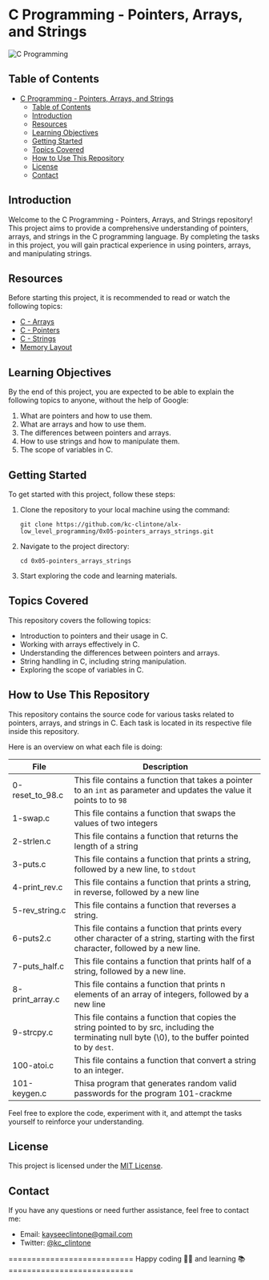 # C Programming - Pointers, Arrays, and Strings

![C Programming](https://www.getpaidcoursefree.com/wp-content/uploads/2023/03/Master-The-C-Programming-Language.jpg)

## Table of Contents

- [C Programming - Pointers, Arrays, and Strings](#c-programming---pointers-arrays-and-strings)
  - [Table of Contents](#table-of-contents)
  - [Introduction](#introduction)
  - [Resources](#resources)
  - [Learning Objectives](#learning-objectives)
  - [Getting Started](#getting-started)
  - [Topics Covered](#topics-covered)
  - [How to Use This Repository](#how-to-use-this-repository)
  - [License](#license)
  - [Contact](#contact)

## Introduction

Welcome to the C Programming - Pointers, Arrays, and Strings repository! This project aims to provide a comprehensive understanding of pointers, arrays, and strings in the C programming language. By completing the tasks in this project, you will gain practical experience in using pointers, arrays, and manipulating strings.

## Resources

Before starting this project, it is recommended to read or watch the following topics:

- [C - Arrays](https://www.tutorialspoint.com/cprogramming/c_arrays.htm)
- [C - Pointers](https://www.tutorialspoint.com/cprogramming/c_strings.htm)
- [C - Strings](https://www.tutorialspoint.com/cprogramming/c_strings.htm)
- [Memory Layout](https://aticleworld.com/memory-layout-of-c-program/)

## Learning Objectives

By the end of this project, you are expected to be able to explain the following topics to anyone, without the help of Google:

1. What are pointers and how to use them.
2. What are arrays and how to use them.
3. The differences between pointers and arrays.
4. How to use strings and how to manipulate them.
5. The scope of variables in C.

## Getting Started

To get started with this project, follow these steps:

1. Clone the repository to your local machine using the command:
   ```
   git clone https://github.com/kc-clintone/alx-low_level_programming/0x05-pointers_arrays_strings.git
   ```
2. Navigate to the project directory:
   ```
   cd 0x05-pointers_arrays_strings
   ```
3. Start exploring the code and learning materials.

## Topics Covered

This repository covers the following topics:

- Introduction to pointers and their usage in C.
- Working with arrays effectively in C.
- Understanding the differences between pointers and arrays.
- String handling in C, including string manipulation.
- Exploring the scope of variables in C.

## How to Use This Repository

This repository contains the source code for various tasks related to pointers, arrays, and strings in C. Each task is located in its respective file inside this repository.

Here is an overview on what each file is doing:

| File            | Description                                                                                                                                           |
| --------------- | ----------------------------------------------------------------------------------------------------------------------------------------------------- |
| 0-reset_to_98.c | This file contains a function that takes a pointer to an `int` as parameter and updates the value it points to to `98`                                |
| 1-swap.c        | This file contains a function that swaps the values of two integers                                                                                   |
| 2-strlen.c      | This file contains a function that returns the length of a string                                                                                     |
| 3-puts.c        | This file contains a function that prints a string, followed by a new line, to `stdout`                                                               |
| 4-print_rev.c   | This file contains a function that prints a string, in reverse, followed by a new line                                                                |
| 5-rev_string.c  | This file contains a function that reverses a string.                                                                                                 |
| 6-puts2.c       | This file contains a function that prints every other character of a string, starting with the first character, followed by a new line.               |
| 7-puts_half.c   | This file contains a function that prints half of a string, followed by a new line.                                                                   |
| 8-print_array.c | This file contains a function that prints n elements of an array of integers, followed by a new line                                                  |
| 9-strcpy.c      | This file contains a function that copies the string pointed to by src, including the terminating null byte (\0), to the buffer pointed to by `dest`. |
| 100-atoi.c      | This file contains a function that convert a string to an integer.                                                                                    |
|101-keygen.c|Thisa program that generates random valid passwords for the program 101-crackme|

Feel free to explore the code, experiment with it, and attempt the tasks yourself to reinforce your understanding.

## License

This project is licensed under the [MIT License](link_to_license).

## Contact

If you have any questions or need further assistance, feel free to contact me:

- Email: kayseeclintone@gmail.com
- Twitter: [@kc_clintone](https://twitter.com/kc_clintone)

=========================== Happy coding 👨‍💻 and learning 📚 ===========================
